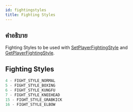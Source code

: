 ```yaml
---
id: fightingstyles
title: Fighting Styles
---
```


## คำอธิบาย

Fighting Styles to be used with [SetPlayerFightingStyle](../functions/SetPlayerFightingStyle.md) and [GetPlayerFightingStyle](../functions/GetPlayerFightingStyle.md).

## Fighting Styles

```c
4 - FIGHT_STYLE_NORMAL
5 - FIGHT_STYLE_BOXING
6 - FIGHT_STYLE_KUNGFU
7 - FIGHT_STYLE_KNEEHEAD
15 - FIGHT_STYLE_GRABKICK
16 - FIGHT_STYLE_ELBOW
```
